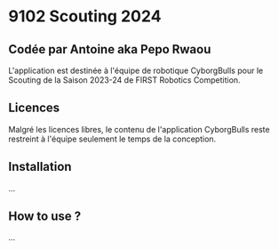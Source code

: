 ﻿# 9102 Scouting 2024

## Codée par Antoine aka Pepo Rwaou

L'application est destinée à l'équipe de robotique CyborgBulls pour le Scouting de la Saison 2023-24 de FIRST Robotics Competition.

## Licences

Malgré les licences libres, le contenu de l'application CyborgBulls reste restreint à l'équipe seulement le temps de la conception.

## Installation

...

## How to use ? 

...

